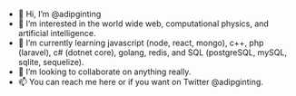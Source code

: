 - 👋 Hi, I’m @adipginting
- 👀 I’m interested in the world wide web, computational physics, and artificial intelligence.
- 🌱 I’m currently learning javascript (node, react, mongo), c++, php (laravel), c# (dotnet core), golang, redis, and SQL (postgreSQL, mySQL, sqlite, sequelize).
- 💞️ I’m looking to collaborate on anything really.
- 📫 You can reach me here or if you want on Twitter @adipginting.

<!---
adipginting/adipginting is a ✨ special ✨ repository because its `README.md` (this file) appears on your GitHub profile.
You can click the Preview link to take a look at your changes.
--->

